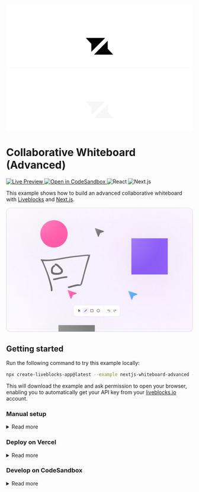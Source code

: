 <p align="center">
  <a href="https://liveblocks.io#gh-light-mode-only">
    <img src="https://raw.githubusercontent.com/liveblocks/liveblocks/main/.github/assets/header-light.svg" alt="Liveblocks" />
  </a>
  <a href="https://liveblocks.io#gh-dark-mode-only">
    <img src="https://raw.githubusercontent.com/liveblocks/liveblocks/main/.github/assets/header-dark.svg" alt="Liveblocks" />
  </a>
</p>

# Collaborative Whiteboard (Advanced)

<p>
  <a href="https://liveblocks.io/examples/collaborative-whiteboard-advanced/nextjs/preview">
    <img src="https://img.shields.io/badge/live%20preview-message?style=flat&logo=data:image/svg+xml;base64,PHN2ZyB2aWV3Qm94PSIwIDAgMjQgMjQiIHhtbG5zPSJodHRwOi8vd3d3LnczLm9yZy8yMDAwL3N2ZyI+PHBhdGggZD0iTTE2Ljg0OSA0Ljc1SDBsNC44NDggNS4wNzV2Ny4wMDhsMTItMTIuMDgzWk03LjE1IDE5LjI1SDI0bC00Ljg0OS01LjA3NVY3LjE2N2wtMTIgMTIuMDgzWiIgZmlsbD0iI2ZmZiIvPjwvc3ZnPg==&color=333" alt="Live Preview" />
  </a>
  <a href="https://codesandbox.io/s/github/liveblocks/liveblocks/tree/main/examples/nextjs-whiteboard-advanced">
    <img src="https://img.shields.io/badge/open%20in%20codesandbox-message?style=flat&logo=codesandbox&color=333&logoColor=fff" alt="Open in CodeSandbox" />
  </a>
  <img src="https://img.shields.io/badge/react-message?style=flat&logo=react&color=0bd&logoColor=fff" alt="React" />
  <img src="https://img.shields.io/badge/next.js-message?style=flat&logo=next.js&color=07f&logoColor=fff" alt="Next.js" />
</p>

This example shows how to build an advanced collaborative whiteboard with [Liveblocks](https://liveblocks.io) and [Next.js](https://nextjs.org/).

<img src="https://raw.githubusercontent.com/liveblocks/liveblocks/main/.github/assets/examples/collaborative-whiteboard-advanced.png" width="536" alt="Collaborative Whiteboard (Advanced)" />

## Getting started

Run the following command to try this example locally:

```bash
npx create-liveblocks-app@latest --example nextjs-whiteboard-advanced --api-key
```

This will download the example and ask permission to open your browser, enabling you to automatically get your API key from your [liveblocks.io](https://liveblocks.io) account.

### Manual setup

<details><summary>Read more</summary>

<p></p>

Alternatively, you can set up your project manually:

- Install all dependencies with `npm install`
- Create an account on [liveblocks.io](https://liveblocks.io/dashboard)
- Copy your **secret** key from the [dashboard](https://liveblocks.io/dashboard/apikeys)
- Create an `.env.local` file and add your **secret** key as the `LIVEBLOCKS_SECRET_KEY` environment variable
- Run `npm run dev` and go to [http://localhost:3000](http://localhost:3000)

</details>

### Deploy on Vercel

<details><summary>Read more</summary>

<p></p>

To both deploy on [Vercel](https://vercel.com), and run the example locally, use the following command:

```bash
npx create-liveblocks-app@latest --example nextjs-whiteboard-advanced --vercel
```

This will download the example and ask permission to open your browser, enabling you to deploy to Vercel.

</details>

### Develop on CodeSandbox

<details><summary>Read more</summary>

<p></p>

After forking [this example](https://codesandbox.io/s/github/liveblocks/liveblocks/tree/main/examples/nextjs-whiteboard-advanced) on CodeSandbox, create the `LIVEBLOCKS_SECRET_KEY` environment variable as a [secret](https://codesandbox.io/docs/secrets).

</details>
